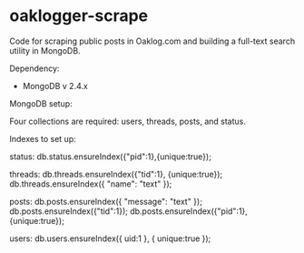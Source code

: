 oaklogger-scrape
================

Code for scraping public posts in Oaklog.com and building a full-text search utility in MongoDB.

Dependency: 
* MongoDB v 2.4.x

MongoDB setup: 

Four collections are required: users, threads, posts, and status.

Indexes to set up:

status:
db.status.ensureIndex({"pid":1},{unique:true});

threads:
db.threads.ensureIndex({"tid":1}, {unique:true});
db.threads.ensureIndex({ "name": "text" });

posts:
db.posts.ensureIndex({ "message": "text" });
db.posts.ensureIndex({"tid":1});
db.posts.ensureIndex({"pid":1},{unique:true});

users:
db.users.ensureIndex({ uid:1 }, { unique:true });

